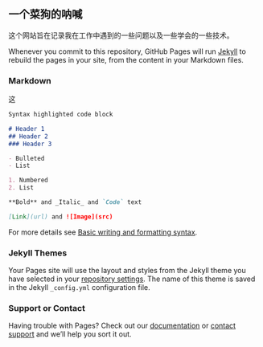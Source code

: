 ## 一个菜狗的呐喊

这个网站旨在记录我在工作中遇到的一些问题以及一些学会的一些技术。

Whenever you commit to this repository, GitHub Pages will run [Jekyll](https://jekyllrb.com/) to rebuild the pages in your site, from the content in your Markdown files.

### Markdown

这

```markdown
Syntax highlighted code block

# Header 1
## Header 2
### Header 3

- Bulleted
- List

1. Numbered
2. List

**Bold** and _Italic_ and `Code` text

[Link](url) and ![Image](src)
```

For more details see [Basic writing and formatting syntax](https://docs.github.com/en/github/writing-on-github/getting-started-with-writing-and-formatting-on-github/basic-writing-and-formatting-syntax).

### Jekyll Themes

Your Pages site will use the layout and styles from the Jekyll theme you have selected in your [repository settings](https://github.com/4zore4/4zore4.github.io/settings/pages). The name of this theme is saved in the Jekyll `_config.yml` configuration file.

### Support or Contact

Having trouble with Pages? Check out our [documentation](https://docs.github.com/categories/github-pages-basics/) or [contact support](https://support.github.com/contact) and we’ll help you sort it out.
